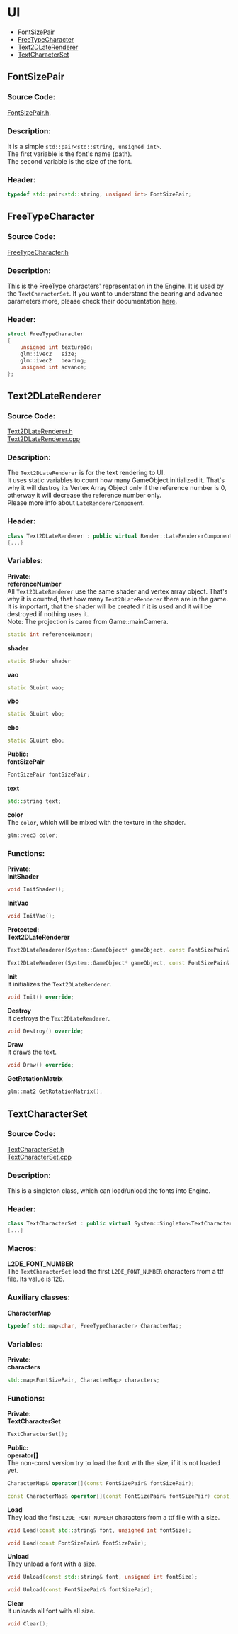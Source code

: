 # UI
- [FontSizePair](UI.md#fontsizepair)
- [FreeTypeCharacter](UI.md#freetypecharacter)
- [Text2DLateRenderer](UI.md#text2dlaterenderer)
- [TextCharacterSet](UI.md#textcharacterset)

##
## FontSizePair
### Source Code:
[FontSizePair.h](../../Learning2DEngine/Learning2DEngine/UI/FontSizePair.h).

### Description:
It is a simple `std::pair<std::string, unsigned int>`.  
The first variable is the font's name (path).  
The second variable is the size of the font.

### Header:
```cpp
typedef std::pair<std::string, unsigned int> FontSizePair;
```

##
## FreeTypeCharacter
### Source Code:
[FreeTypeCharacter.h](../../Learning2DEngine/Learning2DEngine/UI/FreeTypeCharacter.h)

### Description:
This is the FreeType characters' representation in the Engine.
It is used by the `TextCharacterSet`.
If you want to understand the bearing and advance parameters more,
please check their documentation [here](https://freetype.org/freetype2/docs/glyphs/glyphs-3.html#section-3).

### Header:
```cpp
struct FreeTypeCharacter
{
    unsigned int textureId;
    glm::ivec2   size;
    glm::ivec2   bearing;
    unsigned int advance;
};
```

##
## Text2DLateRenderer
### Source Code:
[Text2DLateRenderer.h](../../Learning2DEngine/Learning2DEngine/UI/Text2DLateRenderer.h)  
[Text2DLateRenderer.cpp](../../Learning2DEngine/Learning2DEngine/UI/Text2DLateRenderer.cpp)

### Description:
The `Text2DLateRenderer` is for the text rendering to UI.  
It uses static variables to count how many GameObject initialized it.
That's why it will destroy its Vertex Array Object only
if the reference number is 0, otherway it will decrease
the reference number only.  
Please more info about `LateRendererComponent`.

### Header:
```cpp
class Text2DLateRenderer : public virtual Render::LateRendererComponent
{...}
```

### Variables:
**Private:**  
**referenceNumber**  
All `Text2DLateRenderer` use the same shader and vertex array object.
That's why it is counted, that how many `Text2DLateRenderer` there are in the game.
It is important, that the shader will be created if it is used and
it will be destroyed if nothing uses it.  
Note: The projection is came from Game::mainCamera.
```cpp
static int referenceNumber;
```

**shader**  
```cpp
static Shader shader
```

**vao**  
```cpp
static GLuint vao;
```

**vbo**  
```cpp
static GLuint vbo;
```

**ebo**  
```cpp
static GLuint ebo;
```

**Public:**  
**fontSizePair**  
```cpp
FontSizePair fontSizePair;
```  
**text**  
```cpp
std::string text;
```  

**color**  
The `color`, which will be mixed with the texture in the shader.
```cpp
glm::vec3 color;
```

### Functions:
**Private:**  
**InitShader**  
```cpp
void InitShader();
```

**InitVao**  
```cpp
void InitVao();
```

**Protected:**  
**Text2DLateRenderer**  
```cpp
Text2DLateRenderer(System::GameObject* gameObject, const FontSizePair& fontSizePair, int layer = 0, glm::vec3 color = glm::vec3(1.0f));
```
```cpp
Text2DLateRenderer(System::GameObject* gameObject, const FontSizePair& fontSizePair, std::string text, int layer = 0, glm::vec3 color = glm::vec3(1.0f));
```

**Init**  
It initializes the `Text2DLateRenderer`.
```cpp
void Init() override;
```

**Destroy**  
It destroys the `Text2DLateRenderer`.
```cpp
void Destroy() override;
```

**Draw**  
It draws the text. 
```cpp
void Draw() override;
```  

**GetRotationMatrix**  
```cpp
glm::mat2 GetRotationMatrix();
```

##
## TextCharacterSet
### Source Code:
[TextCharacterSet.h](../../Learning2DEngine/Learning2DEngine/UI/TextCharacterSet.h)  
[TextCharacterSet.cpp](../../Learning2DEngine/Learning2DEngine/UI/TextCharacterSet.cpp)

### Description:
This is a singleton class, which can load/unload the fonts into Engine.

### Header:
```cpp
class TextCharacterSet : public virtual System::Singleton<TextCharacterSet>
{...}
```

### Macros:
**L2DE_FONT_NUMBER**  
The `TextCharacterSet` load the first `L2DE_FONT_NUMBER` characters from a ttf file.
Its value is 128.

### Auxiliary classes:
**CharacterMap**  
```cpp
typedef std::map<char, FreeTypeCharacter> CharacterMap;
```

### Variables:
**Private:**  
**characters**  
```cpp
std::map<FontSizePair, CharacterMap> characters;
```

### Functions:
**Private:**  
**TextCharacterSet**  
```cpp
TextCharacterSet();
```

**Public:**  
**operator[]**  
The non-const version try to load the font with the size, if it is not loaded yet.
```cpp
CharacterMap& operator[](const FontSizePair& fontSizePair);
```  
```cpp
const CharacterMap& operator[](const FontSizePair& fontSizePair) const;
```  

**Load**  
They load the first `L2DE_FONT_NUMBER` characters from a ttf file with a size.
```cpp
void Load(const std::string& font, unsigned int fontSize);
```
```cpp
void Load(const FontSizePair& fontSizePair);
```

**Unload**  
They unload a font with a size.
```cpp
void Unload(const std::string& font, unsigned int fontSize);
```
```cpp
void Unload(const FontSizePair& fontSizePair);
```

**Clear**  
It unloads all font with all size.
```cpp
void Clear();
```
